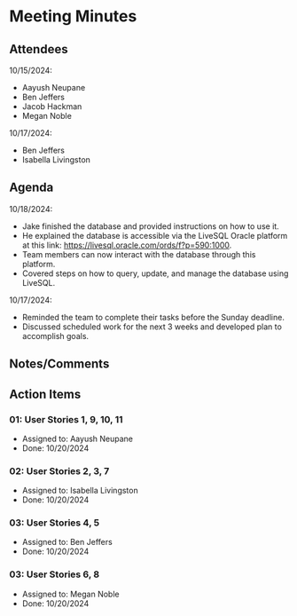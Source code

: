 # Meeting Minutes

##  Attendees
10/15/2024:
* Aayush Neupane
* Ben Jeffers
* Jacob Hackman
* Megan Noble

10/17/2024:
* Ben Jeffers
* Isabella Livingston

##  Agenda
10/18/2024:
- Jake finished the database and provided instructions on how to use it. 
- He explained the database is accessible via the LiveSQL Oracle platform at this link: https://livesql.oracle.com/ords/f?p=590:1000.
- Team members can now interact with the database through this platform.
- Covered steps on how to query, update, and manage the database using LiveSQL.

10/17/2024:
- Reminded the team to complete their tasks before the Sunday deadline.
- Discussed scheduled work for the next 3 weeks and developed plan to accomplish goals.

##  Notes/Comments

##  Action Items

###  01: User Stories 1, 9, 10, 11
- Assigned to: Aayush Neupane
- Done: 10/20/2024

###  02:  User Stories 2, 3, 7
- Assigned to: Isabella Livingston
- Done: 10/20/2024

###  03:  User Stories 4, 5
- Assigned to: Ben Jeffers
- Done: 10/20/2024

###  03:  User Stories 6, 8
- Assigned to: Megan Noble
- Done: 10/20/2024